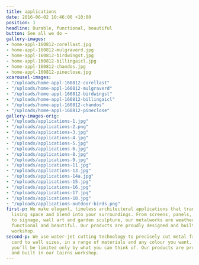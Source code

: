 ```yaml
---
title: applications
date: 2016-06-02 10:46:00 +10:00
position: 1
headline: Durable, functional, beautiful
button: See all we do →
gallery-images:
- home-appl-160812-corellast.jpg
- home-appl-160812-mulgraverd.jpg
- home-appl-160812-birdwingst.jpg
- home-appl-160812-billingaicl.jpg
- home-appl-160812-chandos.jpg
- home-appl-160812-pineclose.jpg
xcarousel-images:
- "/uploads/home-appl-160812-corellast"
- "/uploads/home-appl-160812-mulgraverd"
- "/uploads/home-appl-160812-birdwingst"
- "/uploads/home-appl-160812-billingaicl"
- "/uploads/home-appl-160812-chandos"
- "/uploads/home-appl-160812-pineclose"
gallery-images-orig:
- "/uploads/applications-1.jpg"
- "/uploads/applications-2.png"
- "/uploads/applications-3.jpg"
- "/uploads/applications-4.jpg"
- "/uploads/applications-5.jpg"
- "/uploads/applications-6.jpg"
- "/uploads/applications-8.jpg"
- "/uploads/applications-9.jpg"
- "/uploads/applications-11.jpg"
- "/uploads/applications-13.jpg"
- "/uploads/applications-14a.jpg"
- "/uploads/applications-15.jpg"
- "/uploads/applications-16.jpg"
- "/uploads/applications-17.jpg"
- "/uploads/applications-18.jpg"
- "/uploads/applications-outdoor-birds.png"
first-p: We make elegant, timeless architectural applications that transform your
  living space and blend into your surroundings. From screens, panels, gates and letterboxes,
  to signage, wall art and garden sculpture, our metalworks are weatherproof, durable,
  functional and beautiful. Our products are proudly designed and built in our Cairns
  workshop.
second-p: We use water-jet cutting technology to precisely cut metal from business
  card to wall sizes, in a range of materials and any colour you want. Which means
  you’ll be limited only by what you can think of. Our products are proudly designed
  and built in our Cairns workshop.
---
```


